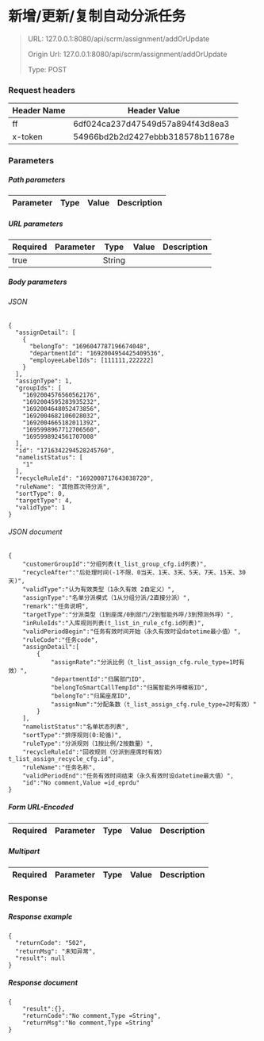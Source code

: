 # 新增/更新/复制自动分派任务

> URL: 127.0.0.1:8080/api/scrm/assignment/addOrUpdate
>
> Origin Url: 127.0.0.1:8080/api/scrm/assignment/addOrUpdate
>
> Type: POST


### Request headers

|Header Name| Header Value|
|---------|------|
|ff|6df024ca237d47549d57a894f43d8ea3|
|x-token|54966bd2b2d2427ebbb318578b11678e|

### Parameters

##### Path parameters

| Parameter | Type | Value | Description |
|---------|------|------|------------|


##### URL parameters

|Required| Parameter | Type | Value | Description |
|---------|---------|------|------|------------|
|true||String|||


##### Body parameters

###### JSON

```
{
  "assignDetail": [
    {
      "belongTo": "1696047787196674048",
      "departmentId": "1692004954425409536",
      "employeeLabelIds": [111111,222222]
    }
  ],
  "assignType": 1,
  "groupIds": [
    "1692004576560562176",
    "1692004595283935232",
    "1692004648052473856",
    "1692004682106028032",
    "1692004665182011392",
    "1695998967712706560",
    "1695998924561707008"
  ],
  "id": "1716342294528245760",
  "namelistStatus": [
    "1"
  ],
  "recycleRuleId": "1692008717643038720",
  "ruleName": "其他首次待分派",
  "sortType": 0,
  "targetType": 4,
  "validType": 1
}
```

###### JSON document

```
{
	"customerGroupId":"分组列表(t_list_group_cfg.id列表)",
	"recycleAfter":"后处理时间(-1不限、0当天、1天、3天、5天、7天、15天、30天)",
	"validType":"认为有效类型（1永久有效 2自定义）",
	"assignType":"名单分派模式（1从分组分派/2直接分派）",
	"remark":"任务说明",
	"targetType":"分派类型（1到座席/0到部门/2到智能外呼/3到预测外呼）",
	"inRuleIds":"入库规则列表(t_list_in_rule_cfg.id列表)",
	"validPeriodBegin":"任务有效时间开始（永久有效时设datetime最小值）",
	"ruleCode":"任务code",
	"assignDetail":[
		{
			"assignRate":"分派比例（t_list_assign_cfg.rule_type=1时有效）",
			"departmentId":"归属部门ID",
			"belongToSmartCallTempId":"归属智能外呼模板ID",
			"belongTo":"归属座席ID",
			"assignNum":"分配条数（t_list_assign_cfg.rule_type=2时有效）"
		}
	],
	"namelistStatus":"名单状态列表",
	"sortType":"排序规则(0:轮循)",
	"ruleType":"分派规则（1按比例/2按数量）",
	"recycleRuleId":"回收规则（分派到座席时有效） t_list_assign_recycle_cfg.id",
	"ruleName":"任务名称",
	"validPeriodEnd":"任务有效时间结束（永久有效时设datetime最大值）",
	"id":"No comment,Value =id_eprdu"
}
```


##### Form URL-Encoded
|Required| Parameter | Type | Value | Description |
|---------|---------|------|------|------------|


##### Multipart
|Required | Parameter | Type | Value | Description |
|---------|---------|------|------|------------|


### Response

##### Response example

```
{
  "returnCode": "502",
  "returnMsg": "未知异常",
  "result": null
}
```

##### Response document
```
{
	"result":{},
	"returnCode":"No comment,Type =String",
	"returnMsg":"No comment,Type =String"
}
```


